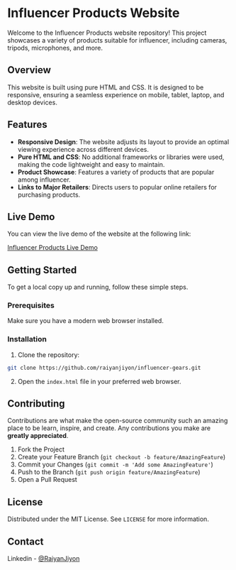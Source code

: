 # Influencer Products Website

Welcome to the Influencer Products website repository! This project showcases a variety of products suitable for influencer, including cameras, tripods, microphones, and more.

## Overview

This website is built using pure HTML and CSS. It is designed to be responsive, ensuring a seamless experience on mobile, tablet, laptop, and desktop devices.


## Features

- **Responsive Design**: The website adjusts its layout to provide an optimal viewing experience across different devices.
- **Pure HTML and CSS**: No additional frameworks or libraries were used, making the code lightweight and easy to maintain.
- **Product Showcase**: Features a variety of products that are popular among influencer.
- **Links to Major Retailers**: Directs users to popular online retailers for purchasing products.

## Live Demo

You can view the live demo of the website at the following link:

[Influencer Products Live Demo](https://raiyanjiyon.github.io/influencer-gears/)

## Getting Started

To get a local copy up and running, follow these simple steps.

### Prerequisites

Make sure you have a modern web browser installed.

### Installation

1. Clone the repository:

```sh
git clone https://github.com/raiyanjiyon/influencer-gears.git
```

2. Open the `index.html` file in your preferred web browser.

## Contributing

Contributions are what make the open-source community such an amazing place to be learn, inspire, and create. Any contributions you make are **greatly appreciated**.

1. Fork the Project
2. Create your Feature Branch (`git checkout -b feature/AmazingFeature`)
3. Commit your Changes (`git commit -m 'Add some AmazingFeature'`)
4. Push to the Branch (`git push origin feature/AmazingFeature`)
5. Open a Pull Request

## License

Distributed under the MIT License. See `LICENSE` for more information.

## Contact

Linkedin - [@RaiyanJiyon](https://www.linkedin.com/in/raiyanjiyon/)
